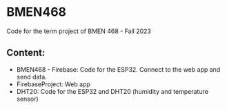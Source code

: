 # BMEN468
 Code for the term project of BMEN 468 - Fall 2023

## Content:
* BMEN468 - Firebase: Code for the ESP32. Connect to the web app and send data.
* FirebaseProject: Web app
* DHT20: Code for the ESP32 and DHT20 (humidity and temperature sensor)

